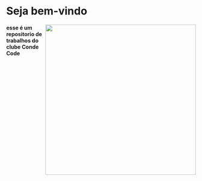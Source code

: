 # Seja bem-vindo

<img src="https://media.licdn.com/dms/image/D4E03AQEGBmLnmCZgcw/profile-displayphoto-shrink_200_200/0/1681308392182?e=2147483647&v=beta&t=PgPaq3vp59WYQEb2Q2DEKLpe05Z9vIGO6l68dI1ZOqs" align="right" width="400px">

<p><strong>esse é um repositorio de trabalhos do clube Conde Code</strong></p>

